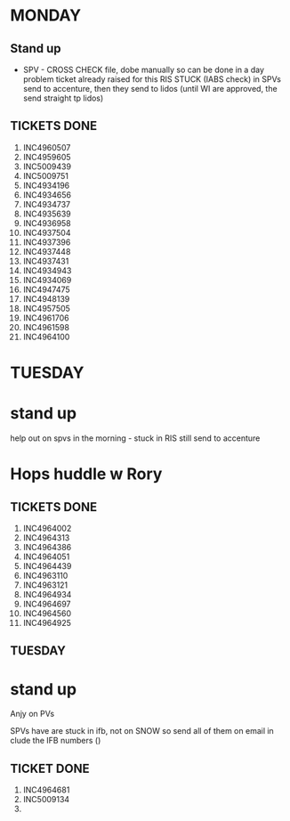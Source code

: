 
# MONDAY 

## Stand up
- SPV - CROSS CHECK file, dobe manually so can be done in a day
problem ticket already raised for this RIS STUCK (IABS check) in SPVs
send to accenture, then they send to lidos (until WI are approved, the send straight tp lidos) 

## TICKETS DONE
1. INC4960507
2. INC4959605
3. INC5009439
4. INC5009751
5. INC4934196
6. INC4934656
7. INC4934737
8. INC4935639
9. INC4936958
10. INC4937504
11. INC4937396
12. INC4937448
13. INC4937431
14. INC4934943
15. INC4934069
16. INC4947475
17. INC4948139
18. INC4957505
19. INC4961706
20. INC4961598
21. INC4964100

# TUESDAY 

# stand up 
help out on spvs in the morning - stuck in RIS still send to accenture

# Hops huddle w Rory

## TICKETS DONE
1. INC4964002
2. INC4964313
3. INC4964386
4. INC4964051
5. INC4964439
6. INC4963110
7. INC4963121
8. INC4964934
9. INC4964697
10. INC4964560
11. INC4964925


## TUESDAY 

# stand up
Anjy on PVs 

SPVs have are stuck in ifb, not on SNOW so send all of them on email
in clude the IFB numbers ()


## TICKET DONE 
1. INC4964681
2. INC5009134
2. 


